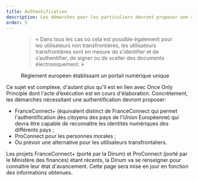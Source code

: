 ```yaml
---
title: Authentification
description: Les démarches pour les particuliers devront proposer une authentification avec FranceConnect+, celles pour les entreprises avec ProConnect.
order: 5
---
```


<figure class="fr-quote">
	<blockquote>
		<p>« Dans tous les cas où cela est possible également pour les utilisateurs non transfrontières, les utilisateurs transfrontières sont en mesure de s’identifier et de s’authentifier, de signer ou de sceller des documents électroniquement. »</p>
	</blockquote>
	<figcaption>
		<p class=“fr-quote__source”>Règlement européen établissant un portail numérique unique</p>
	</figcaption>
</figure>

Ce sujet est complexe, d'autant plus qu'il est en lien avec Once Only Principle dont l'acte d’exécution est en cours d'élaboration. Concrètement, les démarches nécessitant une authentification devront proposer:

* FranceConnect+ (équivalent distinct de FranceConnect qui permet l'authentification des citoyens des pays de l'Union Européenne) qui devra être capable de reconnaître les identités numériques des différents pays ;
* ProConnect pour les personnes morales ;
* Ou prévoir une alternative pour les utilisateurs transfrontaliers.

<div class="fr-callout">
	<p class="fr-callout__text">
		Les projets FranceConnect+ (porté par la Dinum) et ProConnect (porté par le Ministère des finances) étant récents, la Dinum va se renseigner pour connaître leur état d'avancement. Cette page sera mise en jour en fonction des informations obtenues.
	</p>
</div>
